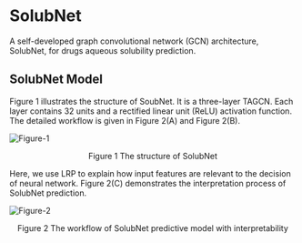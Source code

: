 # SolubNet
A self-developed graph convolutional network (GCN) architecture, SolubNet, for drugs aqueous solubility prediction.

## SolubNet Model
Figure 1 illustrates the structure of SoubNet. It is a three-layer TAGCN. Each layer contains 32 units and a rectified linear unit (ReLU) activation function. The detailed workflow is given in Figure 2(A) and Figure 2(B).

![Figure-1](https://user-images.githubusercontent.com/52032167/201565688-1d80a1a6-dc4d-480a-8028-5f18f24dd742.png)
<p align="center">Figure 1 The structure of SolubNet</p>

Here, we use LRP to explain how input features are relevant to the decision of neural network.  Figure 2(C) demonstrates the interpretation process of SolubNet prediction.

![Figure-2](https://user-images.githubusercontent.com/52032167/201566019-c5dd300a-3207-4681-9c77-982c52c3b784.png)

<p align="center">Figure 2 The workflow of SolubNet predictive model with interpretability</p>


